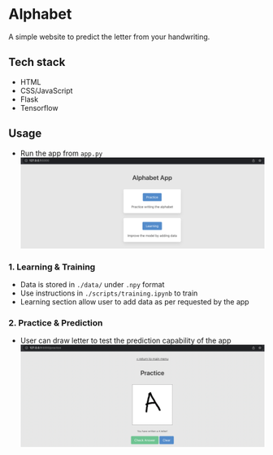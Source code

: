 # Alphabet
A simple website to predict the letter from your handwriting.

## Tech stack
- HTML
- CSS/JavaScript
- Flask
- Tensorflow

## Usage
- Run the app from `app.py`
![](img/app.png)
### 1. Learning & Training
- Data is stored in `./data/` under `.npy` format
- Use instructions in `./scripts/training.ipynb` to train
- Learning section allow user to add data as per requested by the app

### 2. Practice & Prediction
- User can draw letter to test the prediction capability of the app
![](img/practice.png)